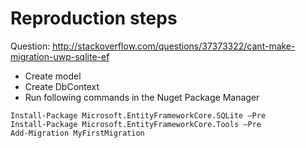 # Reproduction steps

Question: http://stackoverflow.com/questions/37373322/cant-make-migration-uwp-sqlite-ef

- Create model
- Create DbContext
- Run following commands in the Nuget Package Manager

```
Install-Package Microsoft.EntityFrameworkCore.SQLite –Pre
Install-Package Microsoft.EntityFrameworkCore.Tools –Pre
Add-Migration MyFirstMigration
```
